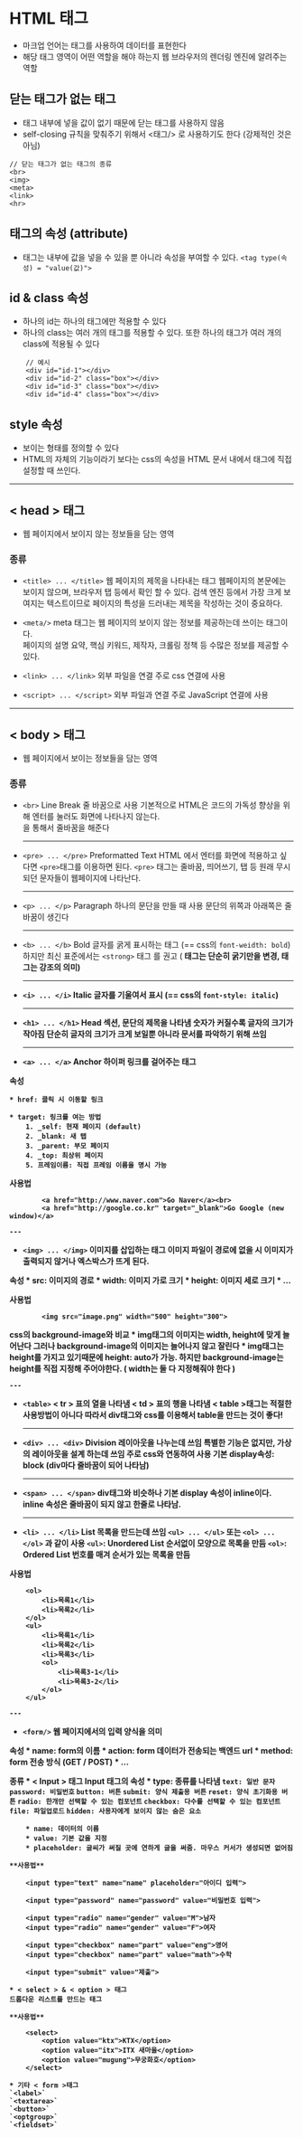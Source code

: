 # HTML 태그
* 마크업 언어는 태그를 사용하여 데이터를 표현한다
* 해당 태그 영역이 어떤 역할을 해야 하는지 웹 브라우저의 렌더링 엔진에 알려주는 역할

## 닫는 태그가 없는 태그
* 태그 내부에 넣을 값이 없기 때문에 닫는 태그를 사용하지 않음
* self-closing
	규칙을 맞춰주기 위해서 <태그/> 로 사용하기도 한다 (강제적인 것은 아님)
		
```
// 닫는 태그가 없는 태그의 종류
<br>
<img>
<meta>
<link>
<hr>
```

## 태그의 속성 (attribute)
* 태그는 내부에 값을 넣을 수 있을 뿐 아니라 속성을 부여할 수 있다.
`<tag type(속성) = "value(값)">`

## id & class 속성
* 하나의 id는 하나의 태그에만 적용할 수 있다
* 하나의 class는 여러 개의 태그를 적용할 수 있다. 또한 하나의 태그가 여러 개의 class에 적용될 수 있다
```
	// 예시
	<div id="id-1"></div>
	<div id="id-2" class="box"></div>
	<div id="id-3" class="box"></div>
	<div id="id-4" class="box"></div>
```

## style 속성
* 보이는 형태를 정의할 수 있다
* HTML의 자체의 기능이라기 보다는 css의 속성을 HTML 문서 내에서 태그에 직접 설정할 때 쓰인다.

- - - -

## < head > 태그
* 웹 페이지에서 보이지 않는 정보들을 담는 영역

### 종류
* `<title> ... </title>`
	웹 페이지의 제목을 나타내는 태그
	웹페이지의 본문에는 보이지 않으며, 브라우저 탭 등에서 확인 할 수 있다.
	검색 엔진 등에서 가장 크게 보여지는 텍스트이므로 페이지의 특성을 드러내는 제목을 작성하는 것이 중요하다.

* `<meta/>`
meta 태그는 웹 페이지의 보이지 않는 정보를 제공하는데 쓰이는 태그이다.  
페이지의 설명 요약, 핵심 키워드, 제작자, 크롤링 정책 등 수많은 정보를 제공할 수 있다.
	
* `<link> ... </link>`
외부 파일을 연결
주로 css 연결에 사용

* `<script> ... </script>`
외부 파일과 연결
주로 JavaScript 연결에 사용

- - - -

## < body > 태그
* 웹 페이지에서 보이는 정보들을 담는 영역

### 종류
* `<br>`
Line Break
줄 바꿈으로 사용
기본적으로 HTML은 코드의 가독성 향상을 위해 엔터를 눌러도 화면에 나타나지 않는다. <br>을 통해서 줄바꿈을 해준다
	
	---
	
* `<pre> ... </pre>`
Preformatted Text
HTML	에서 엔터를 화면에 적용하고 싶다면 `<pre>`태그를 이용하면 된다.
`<pre>` 태그는 줄바꿈, 띄어쓰기, 탭 등 원래 무시되던 문자들이 웹페이지에 나타난다.
	
	---
	
* `<p> ... </p>`
Paragraph
하나의 문단을 만들 때 사용
문단의 위쪽과 아래쪽은 줄바꿈이 생긴다
	
	---
	
* `<b> ... </b>`
Bold
글자를 굵게 표시하는 태그 (== css의 `font-weidth: bold`)
하지만 최신 표준에서는 `<strong>` 태그 를 권고
(<b> 태그는 단순히 굵기만을 변경, <strong> 태그는 강조의 의미)
	
	---
	
* `<i> ... </i>`
Italic
글자를 기울여서 표시 (== css의 `font-style: italic`)

	---

* `<h1> ... </h1>`
Head
섹션, 문단의 제목을 나타냄
숫자가 커질수록 글자의 크기가 작아짐
단순히 글자의 크기가 크게 보일뿐 아니라 문서를 파악하기 위해 쓰임

	---

* `<a> ... </a>`
Anchor
하이퍼 링크를 걸어주는 태그
	
**속성**

	* href: 클릭 시 이동할 링크
	 
	* target: 링크를 여는 방법
		1. _self: 현재 페이지 (default)
		2. _blank: 새 탭
		3. _parent: 부모 페이지
		4. _top: 최상위 페이지
		5. 프레임이름: 직접 프레임 이름을 명시 가능

**사용법**
```
		<a href="http://www.naver.com">Go Naver</a><br>
		<a href="http://google.co.kr" target="_blank">Go Google (new window)</a>
```
		
	---
		
* `<img> ... </img>`
이미지를 삽입하는 태그
이미지 파일이 경로에 없을 시 이미지가 출력되지 않거나 엑스박스가 뜨게 된다.
	
**속성**
	* src: 이미지의 경로
	* width: 이미지 가로 크기
	* height: 이미지 세로 크기
	* ...
	
**사용법**
```
		<img src="image.png" width="500" height="300">
```


**css의 background-image와 비교**
	* img태그의 이미지는 width, height에 맞게 늘어난다
		그러나 background-image의 이미지는 늘어나지 않고 잘린다
	* img태그는 height를 가지고 있기때문에 height: auto가 가능.
		하지만 background-image는 height를 직접 지정해 주어야한다.
		( width는 둘 다 지정해줘야 한다 )
	
	---
	
* `<table>`
< tr > 표의 열을 나타냄
< td > 표의 행을 나타냄
< table >태그는 적절한 사용방법이 아니다
따라서 div태그와 css를 이용해서 table을 만드는 것이 좋다!
	
	---

* `<div> ... <div>`
Division
레이아웃을 나누는데 쓰임
특별한 기능은 없지만, 가상의 레이아웃을 설계 하는데 쓰임
주로 css와 연동하여 사용
기본 display속성: block (div마다 줄바꿈이 되어 나타남)

	---

* `<span> ... </span>`
div태그와 비슷하나 기본 display 속성이 inline이다.
inline 속성은 줄바꿈이 되지 않고 한줄로 나타남.
		
	---

* `<li> ... </li>`
List
목록을 만드는데 쓰임
`<ul> ... </ul>` 또는 `<ol> ... </ol>` 과 같이 사용
`<ul>`: Unordered List 순서없이 모양으로 목록을 만듬
`<ol>`: Ordered List 번호를 매겨 순서가 있는 목록을 만듬
	
**사용법**
```
	<ol>
		<li>목록1</li>
		<li>목록2</li>
	</ol>
	<ul>
		<li>목록1</li>
		<li>목록2</li>
		<li>목록3</li>
		<ol>
			<li>목록3-1</li>
			<li>목록3-2</li>
		</ol>
	</ul>
```

	---

* `<form/>`
웹 페이지에서의 입력 양식을 의미
	
**속성**
	* name: form의 이름
	* action: form 데이터가 전송되는 백엔드 url
	* method: form 전송 방식 (GET / POST)
	* ...


**종류**
	* < Input > 태그
	**Input 태그의 속성**
		* type: 종류를 나타냄
		`text: 일반 문자`
		`password: 비밀번호`
		`button: 버튼`
		`submit: 양식 제출용 버튼`
		`reset: 양식 초기화용 버튼`
		`radio: 한개만 선택할 수 있는 컴포넌트`
		`checkbox: 다수를 선택할 수 있는 컴포넌트`
		`file: 파일업로드`
		`hidden: 사용자에게 보이지 않는 숨은 요소`
				
		* name: 데이터의 이름
		* value: 기본 값을 지정
		* placeholder: 글씨가 써질 곳에 연하게 글을 써줌. 마우스 커서가 생성되면 없어짐
	
	**사용법**
```
	<input type="text" name="name" placeholder="아이디 입력">
```
```
	<input type="password" name="password" value="비밀번호 입력">
```	
```
	<input type="radio" name="gender" value="M">남자
	<input type="radio" name="gender" value="F">여자
```
```
	<input type="checkbox" name="part" value="eng">영어
	<input type="checkbox" name="part" value="math">수학
```	
```
	<input type="submit" value="제출">
```
	
	* < select > & < option > 태그
	드롭다운 리스트를 만드는 태그
		
	**사용법**
```
	<select>
		<option value="ktx">KTX</option>
		<option value="itx">ITX 새마을</option>
		<option value="mugung">무궁화호</option>
	</select>
```
		
	* 기타 < form >태그
	`<label>`
	`<textarea>`
	`<button>`
	`<optgroup>`
	`<fieldset>`